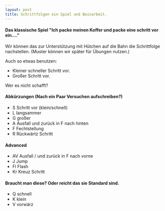 ```yaml
---
layout: post
title: Schrittfolgen ein Spiel und Beinarbeit.
---
```


#### Das klassische Spiel "Ich packe meinen Koffer und packe eine schritt vor ein...."

Wir können das zur Unterstützung mit Hütchen auf die Bahn die Schrittfolge nachstellen. (Muster können wir später für Übungen nutzen.)

Auch so etwas benutzen: 
* Kleiner schneller Schritt vor. 
* Großer Schritt vor.

Wer es nicht schafft?

#### Abkürzungen (Nach ein Paar Versuchen aufschreiben?)
* S Schritt vor (klein/schnell)
* L langsammer   
* G großer 
* A Ausfall und zurück in F nach hinten 
* F Fechtstellung 
* R Rückwärtz Schritt

#### Advanced
* AV Ausfall / und zurück in F nach vorne 
* J Jump
* Fl Flash
* Kr Kreuz Schritt

#### Braucht man diese? Oder reicht das sie Standard sind.
* Q schnell 
* K klein
* V vorwärz
